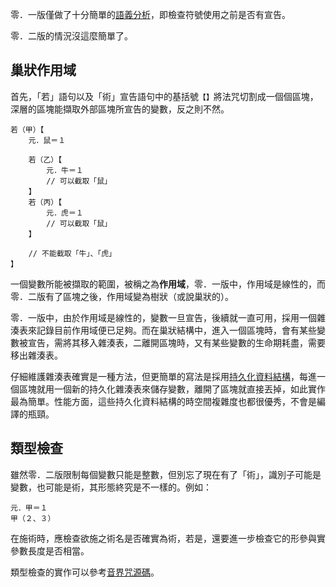 零．一版僅做了十分簡單的[語義分析](../零．一版/符號檢查.md)，即檢查符號使用之前是否有宣告。

零．二版的情況沒這麼簡單了。

## 巢狀作用域

首先，「若」語句以及「術」宣告語句中的基括號`【】`將法咒切割成一個個區塊，深層的區塊能擷取外部區塊所宣告的變數，反之則不然。

```音界
若（甲）【
    元．鼠＝１

    若（乙）【
        元．牛＝１
        // 可以截取「鼠」
    】
    若（丙）【
        元．虎＝１
        // 可以截取「鼠」
    】

    // 不能截取「牛」、「虎」
】
```

一個變數所能被擷取的範圍，被稱之為**作用域**，零．一版中，作用域是線性的，而零．二版有了區塊之後，作用域變為樹狀（或說巢狀的）。

零．一版中，由於作用域是線性的，變數一旦宣告，後續就一直可用，採用一個雜湊表來記錄目前作用域便已足夠。而在巢狀結構中，進入一個區塊時，會有某些變數被宣告，需將其移入雜湊表，二離開區塊時，又有某些變數的生命期耗盡，需要移出雜湊表。

仔細維護雜湊表確實是一種方法，但更簡單的寫法是採用[持久化資料結構](https://zh.wikipedia.org/zh-tw/%E5%8F%AF%E6%8C%81%E4%B9%85%E5%8C%96%E6%95%B0%E6%8D%AE%E7%BB%93%E6%9E%84)，每進一個區塊就用一個新的持久化雜湊表來儲存變數，離開了區塊就直接丟掉，如此實作最為簡單。性能方面，這些持久化資料結構的時空間複雜度也都很優秀，不會是編譯的瓶頸。



## 類型檢查

雖然零．二版限制每個變數只能是整數，但別忘了現在有了「術」，識別子可能是變數，也可能是術，其形態終究是不一樣的。例如：

```
元．甲＝１
甲（２、３）
```

在施術時，應檢查欲施之術名是否確實為術，若是，還要進一步檢查它的形參與實參數長度是否相當。

類型檢查的實作可以參考[音界咒源碼](https://github.com/MROS/yinjie-lang/blob/8aab11a3a6640fbe7691dbbe25cb48f8c4f69532/%E9%9B%B6%E8%99%9F%E7%B7%A8%E8%AD%AF%E5%99%A8/src/%E7%AC%A6%E8%99%9F%E6%AA%A2%E6%9F%A5.rs)。
